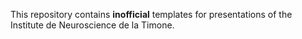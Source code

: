 This repository contains **inofficial** templates for presentations of the Institute de Neuroscience de la Timone.
